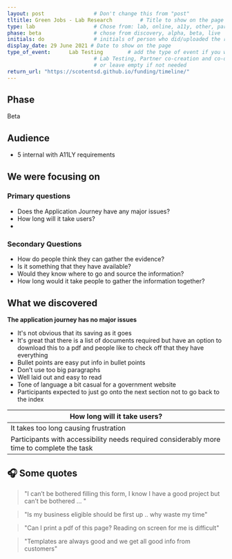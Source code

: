 ```yaml
---
layout: post                # Don't change this from "post"
tltitle: Green Jobs - Lab Research         # Title to show on the page
type: lab                   # Chose from: lab, online, a11y, other, partner
phase: beta                 # chose from discovery, alpha, beta, live
initials: do                # initials of person who did/uploaded the research
display_date: 29 June 2021 # Date to show on the page      
type_of_event:      Lab Testing        # add the type of event if you want it displayed added to the heading when the post if clicked on
                            # Lab Testing, Partner co-creation and co-design, Accessibility, Online research and testing, Events, F2F and testing
                            # or leave empty if not needed
return_url: "https://scotentsd.github.io/funding/timeline/"
---
```


## Phase
   Beta

## Audience
- 5 internal with A11LY requirements

## We were focusing on 
### Primary questions

- Does the Application Journey have any major issues?
- How long will it take users?
- 
### Secondary Questions

- How do people think they can gather the evidence?
- Is it something that they have available?
- Would they know where to go and source the information?
- How long would it take people to gather the information together?

## What we discovered

**The application journey has no major issues**

- It's not obvious that its saving as it goes  
- It's great that there is a list of documents required but have an option to download this to a pdf and people like to check off that they have everything  
- Bullet points are easy put info in bullet points  
- Don’t use too big paragraphs  
- Well laid out and easy to read  
- Tone of language a bit casual for a government website  
- Participants expected to just  go onto the next section not to go back to the index

| How long will it take users?
|---
|It takes too long causing frustration  
|Participants with accessibility needs required considerably more time to complete the task  


## 🎧 Some quotes

>  "I can’t be bothered filling this form, I know I have a good project but can’t be bothered … "

>  "Is my business eligible should be first up .. why waste my time"

> "Can I print a pdf of this page? Reading on screen for me is difficult"

> "Templates are always good and we get all good info from customers"

<!--more-->
